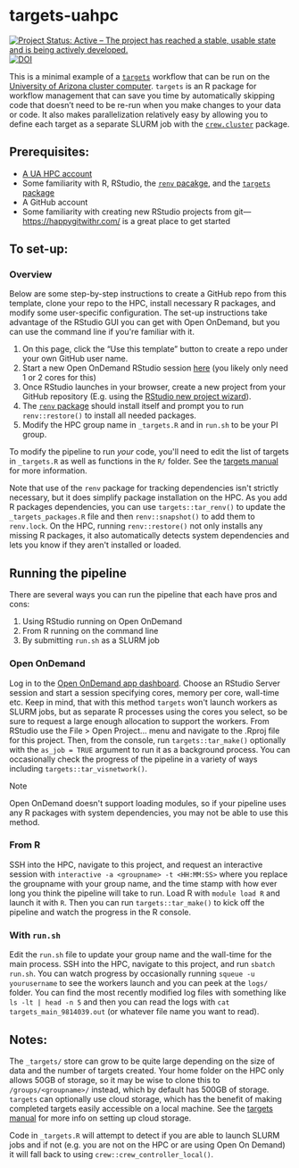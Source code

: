 # targets-uahpc

<!-- badges: start -->

[![Project Status: Active – The project has reached a stable, usable state and is being actively developed.](https://www.repostatus.org/badges/latest/active.svg)](https://www.repostatus.org/#active) [![DOI](https://zenodo.org/badge/DOI/10.5281/zenodo.10963005.svg)](https://doi.org/10.5281/zenodo.10963005)

<!-- badges: end -->

This is a minimal example of a [`targets`](https://docs.ropensci.org/targets/) workflow that can be run on the [University of Arizona cluster computer](https://uarizona.atlassian.net/wiki/spaces/UAHPC/overview).
`targets` is an R package for workflow management that can save you time by automatically skipping code that doesn’t need to be re-run when you make changes to your data or code.
It also makes parallelization relatively easy by allowing you to define each target as a separate SLURM job with the [`crew.cluster`](https://wlandau.github.io/crew.cluster/) package.

## Prerequisites:

-   [A UA HPC account](https://uarizona.atlassian.net/wiki/spaces/UAHPC/pages/75990889/Account+Creation)
-   Some familiarity with R, RStudio, the [`renv` pacakge](https://rstudio.github.io/renv/articles/renv.html), and the [`targets` package](https://books.ropensci.org/targets/)
-   A GitHub account
-   Some familiarity with creating new RStudio projects from git—<https://happygitwithr.com/> is a great place to get started

## To set-up:

### Overview

Below are some step-by-step instructions to create a GitHub repo from this template, clone your repo to the HPC, install necessary R packages, and modify some user-specific configuration.
The set-up instructions take advantage of the RStudio GUI you can get with Open OnDemand, but you can use the command line if you're familiar with it.

1.  On this page, click the “Use this template” button to create a repo under your own GitHub user name.
2.  Start a new Open OnDemand RStudio session [here](https://ood.hpc.arizona.edu/pun/sys/dashboard/batch_connect/sys/UAz_rstudio/session_contexts/new) (you likely only need 1 or 2 cores for this)
3.  Once RStudio launches in your browser, create a new project from your GitHub repository (E.g. using the [RStudio new project wizard](https://happygitwithr.com/existing-github-first#rstudio-ide-1)).
4.  The [`renv` package](https://rstudio.github.io/renv/) should install itself and prompt you to run `renv::restore()` to install all needed packages.
5.  Modify the HPC group name in `_targets.R` and in `run.sh` to be your PI group.

To modify the pipeline to run *your* code, you'll need to edit the list of targets in `_targets.R` as well as functions in the `R/` folder.
See the [targets manual](https://books.ropensci.org/targets/) for more information.

Note that use of the `renv` package for tracking dependencies isn't strictly necessary, but it does simplify package installation on the HPC.
As you add R packages dependencies, you can use `targets::tar_renv()` to update the `_targets_packages.R` file and then `renv::snapshot()` to add them to `renv.lock`.
On the HPC, running `renv::restore()` not only installs any missing R packages, it also automatically detects system dependencies and lets you know if they aren't installed or loaded.

## Running the pipeline

There are several ways you can run the pipeline that each have pros and cons:

1.  Using RStudio running on Open OnDemand
2.  From R running on the command line
3.  By submitting `run.sh` as a SLURM job

### Open OnDemand

Log in to the [Open OnDemand app dashboard](https://ood.hpc.arizona.edu/pun/sys/dashboard/apps/index).
Choose an RStudio Server session and start a session specifying cores, memory per core, wall-time etc.
Keep in mind, that with this method `targets` won't launch workers as SLURM jobs, but as separate R processes using the cores you select, so be sure to request a large enough allocation to support the workers.
From RStudio use the File \> Open Project...
menu and navigate to the .Rproj file for this project.
Then, from the console, run `targets::tar_make()` optionally with the `as_job = TRUE` argument to run it as a background process.
You can occasionally check the progress of the pipeline in a variety of ways including `targets::tar_visnetwork()`.

> [!NOTE] 
> Open OnDemand doesn't support loading modules, so if your pipeline uses any R packages with system dependencies, you may not be able to use this method.

### From R

SSH into the HPC, navigate to this project, and request an interactive session with `interactive -a <groupname> -t <HH:MM:SS>` where you replace the groupname with your group name, and the time stamp with how ever long you think the pipeline will take to run.
Load R with `module load R` and launch it with `R`.
Then you can run `targets::tar_make()` to kick off the pipeline and watch the progress in the R console.

### With `run.sh`

Edit the `run.sh` file to update your group name and the wall-time for the main process.
SSH into the HPC, navigate to this project, and run `sbatch run.sh`.
You can watch progress by occasionally running `squeue -u yourusername` to see the workers launch and you can peek at the `logs/` folder.
You can find the most recently modified log files with something like `ls -lt | head -n 5` and then you can read the logs with `cat targets_main_9814039.out` (or whatever file name you want to read).

## Notes:

The `_targets/` store can grow to be quite large depending on the size of data and the number of targets created.
Your home folder on the HPC only allows 50GB of storage, so it may be wise to clone this to `/groups/<groupname>/` instead, which by default has 500GB of storage.
`targets` can optionally use cloud storage, which has the benefit of making completed targets easily accessible on a local machine.
See the [targets manual](https://books.ropensci.org/targets/cloud-storage.html) for more info on setting up cloud storage.

Code in `_targets.R` will attempt to detect if you are able to launch SLURM jobs and if not (e.g. you are not on the HPC or are using Open On Demand) it will fall back to using `crew::crew_controller_local()`.
